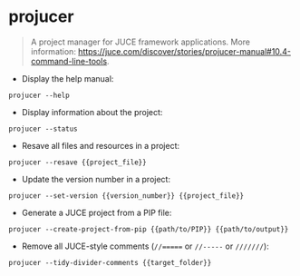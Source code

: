 # projucer

> A project manager for JUCE framework applications.
> More information: <https://juce.com/discover/stories/projucer-manual#10.4-command-line-tools>.

- Display the help manual:

`projucer --help`

- Display information about the project:

`projucer --status`

- Resave all files and resources in a project:

`projucer --resave {{project_file}}`

- Update the version number in a project:

`projucer --set-version {{version_number}} {{project_file}}`

- Generate a JUCE project from a PIP file:

`projucer --create-project-from-pip {{path/to/PIP}} {{path/to/output}}`

- Remove all JUCE-style comments (`//=====` or `//-----` or `///////`):

`projucer --tidy-divider-comments {{target_folder}}`

